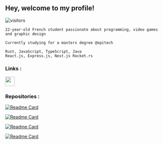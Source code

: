 
 ## Hey, welcome to my profile!
![visitors](https://visitor-badge.glitch.me/badge?page_id=${Lxdovic})
```
22-year-old French student passionate about programming, video games and graphic design

Currently studying for a masters degree @epitech

Rust, JavaScript, TypeScript, Java
React.js, Express.js, Nest.js Rocket.rs
```

 ### Links :
 [<img src="https://i.imgur.com/iDnvhM2.png" width="30" height="30"/>](https://lxdovic.fr)



### Repositories : 

[![Readme Card](https://github-readme-stats.vercel.app/api/pin/?username=Lxdovic&repo=Weakfish&theme=tokyonight&card_width=400)](https://github.com/Lxdovic/Weakfish)

[![Readme Card](https://github-readme-stats.vercel.app/api/pin/?username=Lxdovic&repo=IRC&theme=tokyonight&card_width=400)](https://github.com/Lxdovic/IRC)

[![Readme Card](https://github-readme-stats.vercel.app/api/pin/?username=Lxdovic&repo=Pathfinder&theme=tokyonight&card_width=400)](https://github.com/Lxdovic/Pathfinder)

[![Readme Card](https://github-readme-stats.vercel.app/api/pin/?username=Lxdovic&repo=FullTextSearchEngine&theme=tokyonight&card_width=400)](https://github.com/Lxdovic/FullTextSearchEngine)
